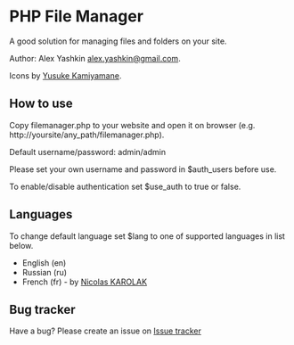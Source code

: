 # PHP File Manager

A good solution for managing files and folders on your site.

Author: Alex Yashkin <alex.yashkin@gmail.com>.

Icons by [Yusuke Kamiyamane](http://p.yusukekamiyamane.com/).

## How to use

Copy filemanager.php to your website and open it on browser
(e.g. http://yoursite/any_path/filemanager.php).

Default username/password: admin/admin

Please set your own username and password in $auth_users before use.

To enable/disable authentication set $use_auth to true or false.

## Languages

To change default language set $lang to one of supported languages in list below.

* English (en)
* Russian (ru)
* French (fr) - by [Nicolas KAROLAK](https://github.com/NicolasKAROLAK)

## Bug tracker

Have a bug? Please create an issue on [Issue tracker](https://github.com/alexantr/filemanager/issues)